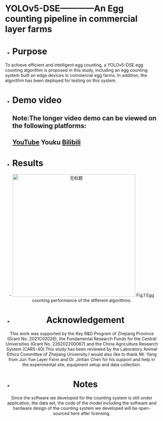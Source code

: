 # YOLOv5-DSE————An Egg counting pipeline in commercial layer farms
- # Purpose
To achieve efficient and intelligent egg counting, a YOLOv5-DSE egg counting algorithm is proposed in this study, including an egg counting system built on edge devices in commercial egg farms. In addition, the algorithm has been deployed for testing on this system.
- # Demo video
  ## Note:The longer video demo can be viewed on the following platforms:
  ## [YouTube](https://youtu.be/L9LF_OCCme8?si=So1MYl8jwzU9YFqe) Youku  [Bilibili](https://www.bilibili.com/video/BV1Ru411g7VB/)
- # Results
<div align=center>
- <img width="403" alt="无标题" src="https://github.com/PuristWu/Egg_counting/assets/90194261/74f86758-895a-4415-aafc-83bcf33ad6d7">
 Fig.1  Egg counting performance of the different algorithms.

- # Acknowledgement
This work was supported by the Key R&D Program of Zhejiang Province (Grant No. 2021C02026), the Fundamental Research Funds for the Central Universities (Grant No. 226202200067) and the China Agriculture Research System (CARS-40).This study has been reviewed by the Laboratory Animal Ethics Committee of Zhejiang University.I would also like to thank Mr. Yang from Jun Yue Layer Farm and Dr. Jintian Chen for his support and help in the experimental site, equipment setup and data collection.

- # Notes
Since the software we developed for the counting system is still under application, the data set, the code of the model including the software and hardware design of the counting system we developed will be open-sourced here after licensing.
